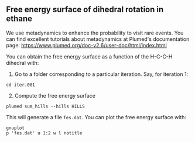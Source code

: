## Free energy surface of dihedral rotation in ethane

We use metadynamics to enhance the probability to visit rare events. You can find 
excellent tutorials about metadynamics at Plumed's documentation page:
https://www.plumed.org/doc-v2.6/user-doc/html/index.html

You can obtain the free energy surface as a function of the H-C-C-H dihedral with:

1. Go to a folder corresponding to a particular iteration. Say, for iteration 1:

`cd iter.001`

2. Compute the free energy surface

`plumed sum_hills --hills HILLS`

This will generate a file `fes.dat`. You can plot the free energy surface with:

```
gnuplot
p 'fes.dat' u 1:2 w l notitle
```
